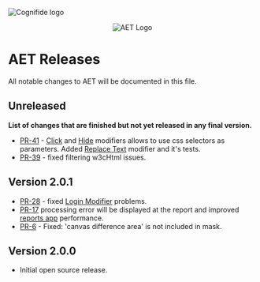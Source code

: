 ![Cognifide logo](http://cognifide.github.io/images/cognifide-logo.png)
<p align="center">
  <img src="https://github.com/Cognifide/aet/blob/master/misc/img/aet-logo-black.png?raw=true"
         alt="AET Logo"/>
</p>

# AET Releases
All notable changes to AET will be documented in this file.

## Unreleased
**List of changes that are finished but not yet released in any final version.**
- [PR-41](https://github.com/Cognifide/aet/pull/41) - [Click](https://github.com/Cognifide/aet/wiki/ClickModifier)
 and [Hide](https://github.com/Cognifide/aet/wiki/HideModifier) modifiers allows to use css selectors as parameters. 
 Added [Replace Text](https://github.com/Cognifide/aet/wiki/ReplaceTextModifier) modifier and it's tests.
- [PR-39](https://github.com/Cognifide/aet/pull/39) - fixed filtering w3cHtml issues.


## Version 2.0.1
- [PR-28](https://github.com/Cognifide/aet/pull/28) - fixed [Login Modifier](https://github.com/Cognifide/aet/wiki/LoginModifier) problems.
- [PR-17](https://github.com/Cognifide/aet/pull/17) processing error will be displayed at the report and improved [reports app](https://github.com/Cognifide/aet/wiki/SuiteReport) performance.
- [PR-6](https://github.com/Cognifide/aet/pull/6) - Fixed: 'canvas difference area' is not included in mask.

## Version 2.0.0
- Initial open source release.

